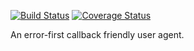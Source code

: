 [![Build Status](https://travis-ci.org/bigeasy/vizsla.svg?branch=master)](https://travis-ci.org/bigeasy/vizsla) [![Coverage Status](https://coveralls.io/repos/bigeasy/vizsla/badge.svg?branch=master&service=github)](https://coveralls.io/github/bigeasy/vizsla?branch=master)

An error-first callback friendly user agent.
